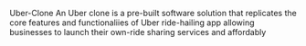 Uber-Clone
An Uber clone is a pre-built software solution that replicates the core features and functionaliies of Uber ride-hailing app allowing businesses to launch their own-ride sharing services and affordably

